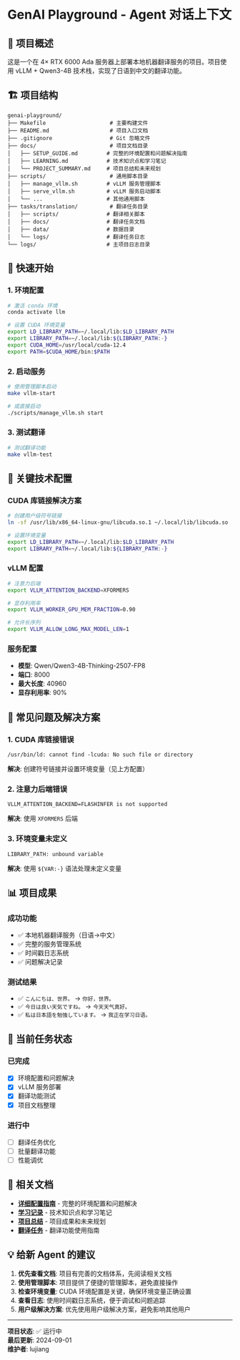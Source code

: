 # GenAI Playground - Agent 对话上下文

## 🎯 项目概述

这是一个在 4× RTX 6000 Ada 服务器上部署本地机器翻译服务的项目。项目使用 vLLM + Qwen3-4B 技术栈，实现了日语到中文的翻译功能。

## 🏗️ 项目结构

```
genai-playground/
├── Makefile                    # 主要构建文件
├── README.md                   # 项目入口文档
├── .gitignore                  # Git 忽略文件
├── docs/                       # 项目文档目录
│   ├── SETUP_GUIDE.md         # 完整的环境配置和问题解决指南
│   ├── LEARNING.md            # 技术知识点和学习笔记
│   └── PROJECT_SUMMARY.md     # 项目总结和未来规划
├── scripts/                    # 通用脚本目录
│   ├── manage_vllm.sh         # vLLM 服务管理脚本
│   ├── serve_vllm.sh          # vLLM 服务启动脚本
│   └── ...                    # 其他通用脚本
├── tasks/translation/          # 翻译任务目录
│   ├── scripts/               # 翻译相关脚本
│   ├── docs/                  # 翻译任务文档
│   ├── data/                  # 数据目录
│   └── logs/                  # 翻译任务日志
└── logs/                      # 主项目日志目录
```

## 🚀 快速开始

### 1. 环境配置
```bash
# 激活 conda 环境
conda activate llm

# 设置 CUDA 环境变量
export LD_LIBRARY_PATH=~/.local/lib:$LD_LIBRARY_PATH
export LIBRARY_PATH=~/.local/lib:${LIBRARY_PATH:-}
export CUDA_HOME=/usr/local/cuda-12.4
export PATH=$CUDA_HOME/bin:$PATH
```

### 2. 启动服务
```bash
# 使用管理脚本启动
make vllm-start

# 或直接启动
./scripts/manage_vllm.sh start
```

### 3. 测试翻译
```bash
# 测试翻译功能
make vllm-test
```

## 🔧 关键技术配置

### CUDA 库链接解决方案
```bash
# 创建用户级符号链接
ln -sf /usr/lib/x86_64-linux-gnu/libcuda.so.1 ~/.local/lib/libcuda.so

# 设置环境变量
export LD_LIBRARY_PATH=~/.local/lib:$LD_LIBRARY_PATH
export LIBRARY_PATH=~/.local/lib:${LIBRARY_PATH:-}
```

### vLLM 配置
```bash
# 注意力后端
export VLLM_ATTENTION_BACKEND=XFORMERS

# 显存利用率
export VLLM_WORKER_GPU_MEM_FRACTION=0.90

# 允许长序列
export VLLM_ALLOW_LONG_MAX_MODEL_LEN=1
```

### 服务配置
- **模型**: Qwen/Qwen3-4B-Thinking-2507-FP8
- **端口**: 8000
- **最大长度**: 40960
- **显存利用率**: 90%

## 🚨 常见问题及解决方案

### 1. CUDA 库链接错误
```
/usr/bin/ld: cannot find -lcuda: No such file or directory
```
**解决**: 创建符号链接并设置环境变量（见上方配置）

### 2. 注意力后端错误
```
VLLM_ATTENTION_BACKEND=FLASHINFER is not supported
```
**解决**: 使用 `XFORMERS` 后端

### 3. 环境变量未定义
```
LIBRARY_PATH: unbound variable
```
**解决**: 使用 `${VAR:-}` 语法处理未定义变量

## 📊 项目成果

### 成功功能
- ✅ 本地机器翻译服务（日语→中文）
- ✅ 完整的服务管理系统
- ✅ 时间戳日志系统
- ✅ 问题解决记录

### 测试结果
- ✅ `こんにちは、世界。` → `你好，世界。`
- ✅ `今日は良い天気ですね。` → `今天天气真好。`
- ✅ `私は日本語を勉強しています。` → `我正在学习日语。`

## 🎯 当前任务状态

### 已完成
- [x] 环境配置和问题解决
- [x] vLLM 服务部署
- [x] 翻译功能测试
- [x] 项目文档整理

### 进行中
- [ ] 翻译任务优化
- [ ] 批量翻译功能
- [ ] 性能调优

## 🔗 相关文档

- **[详细配置指南](docs/SETUP_GUIDE.md)** - 完整的环境配置和问题解决
- **[学习记录](docs/LEARNING.md)** - 技术知识点和学习笔记
- **[项目总结](docs/PROJECT_SUMMARY.md)** - 项目成果和未来规划
- **[翻译任务](tasks/translation/docs/README.md)** - 翻译功能使用指南

## 💡 给新 Agent 的建议

1. **优先查看文档**: 项目有完善的文档体系，先阅读相关文档
2. **使用管理脚本**: 项目提供了便捷的管理脚本，避免直接操作
3. **检查环境变量**: CUDA 环境配置是关键，确保环境变量正确设置
4. **查看日志**: 使用时间戳日志系统，便于调试和问题追踪
5. **用户级解决方案**: 优先使用用户级解决方案，避免影响其他用户

---

**项目状态**: ✅ 运行中  
**最后更新**: 2024-09-01  
**维护者**: lujiang
